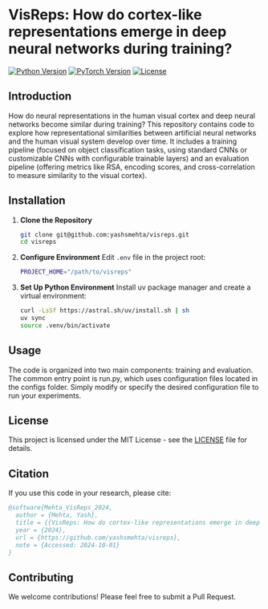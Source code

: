 # VisReps: How do cortex-like representations emerge in deep neural networks during training?

<p align="left">
<a href="https://docs.python.org/3/whatsnew/3.12.html"><img src="https://img.shields.io/badge/python-3.12-blue.svg?style=for-the-badge&logo=python" alt="Python Version"></a> <a href="https://www.pytorch.com/"><img src="https://img.shields.io/badge/PyTorch-2.5-blue?style=for-the-badge&logo=pytorch&labelColor=gray&color=orange" alt="PyTorch Version"></a> <a href="https://opensource.org/license/mit/"><img src="https://img.shields.io/badge/License-MIT-yellow.svg?style=for-the-badge&logo=open-source-initiative" alt="License"></a>
</p>


## Introduction

How do neural representations in the human visual cortex and deep neural networks become similar during training? This repository contains code to explore how representational similarities between artificial neural networks and the human visual system develop over time. It includes a training pipeline (focused on object classification tasks, using standard CNNs or customizable CNNs with configurable trainable layers) and an evaluation pipeline (offering metrics like RSA, encoding scores, and cross-correlation to measure similarity to the visual cortex).

## Installation

1. **Clone the Repository**
   ```bash
   git clone git@github.com:yashsmehta/visreps.git
   cd visreps
   ```

2. **Configure Environment**
   Edit `.env` file in the project root:
   ```bash
   PROJECT_HOME="/path/to/visreps"
   ```

3. **Set Up Python Environment**
   Install uv package manager and create a virtual environment:
   ```bash
   curl -LsSf https://astral.sh/uv/install.sh | sh
   uv sync
   source .venv/bin/activate
   ```

## Usage

The code is organized into two main components: training and evaluation. The common entry point is run.py, which uses configuration files located in the configs folder. Simply modify or specify the desired configuration file to run your experiments.

## License

This project is licensed under the MIT License - see the [LICENSE](LICENSE) file for details.

## Citation

If you use this code in your research, please cite:
```bibtex
@software{Mehta_VisReps_2024,
  author = {Mehta, Yash},
  title = {{VisReps: How do cortex-like representations emerge in deep neural networks during training?}},
  year = {2024},
  url = {https://github.com/yashsmehta/visreps},
  note = {Accessed: 2024-10-01}
}
```

## Contributing

We welcome contributions! Please feel free to submit a Pull Request.